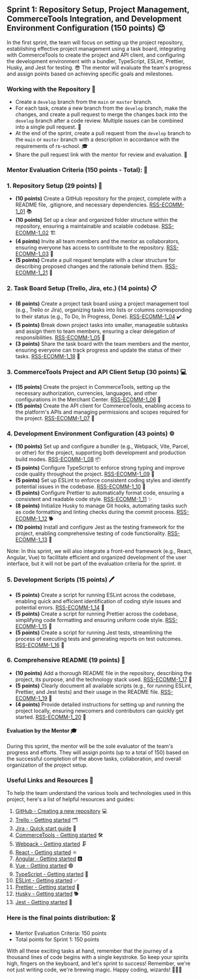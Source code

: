 ## Sprint 1: Repository Setup, Project Management, CommerceTools Integration, and Development Environment Configuration (150 points) 😊

In the first sprint, the team will focus on setting up the project repository, establishing effective project management using a task board, integrating with CommerceTools to create the project and API client, and configuring the development environment with a bundler, TypeScript, ESLint, Prettier, Husky, and Jest for testing. 😎 The mentor will evaluate the team's progress and assign points based on achieving specific goals and milestones.

### Working with the Repository 📁

- Create a `develop` branch from the `main` or `master` branch.
- For each task, create a new branch from the `develop` branch, make the changes, and create a pull request to merge the changes back into the `develop` branch after a code review. Multiple issues can be combined into a single pull request. 🔄
- At the end of the sprint, create a pull request from the `develop` branch to the `main` or `master` branch with a description in accordance with the requirements of rs-school. 🎓
- Share the pull request link with the mentor for review and evaluation. 👀

### Mentor Evaluation Criteria (150 points - Total): 🎯

### 1. Repository Setup (29 points) 🧐

- **(10 points)** Create a GitHub repository for the project, complete with a README file, .gitignore, and necessary dependencies. [RSS-ECOMM-1_01](./Sprint1/RSS-ECOMM-1_01.md) 📚
- **(10 points)** Set up a clear and organized folder structure within the repository, ensuring a maintainable and scalable codebase. [RSS-ECOMM-1_02](./Sprint1/RSS-ECOMM-1_02.md) 🏗️
- **(4 points)** Invite all team members and the mentor as collaborators, ensuring everyone has access to contribute to the repository. [RSS-ECOMM-1_03](./Sprint1/RSS-ECOMM-1_03.md) 👥
- **(5 points)** Create a pull request template with a clear structure for describing proposed changes and the rationale behind them. [RSS-ECOMM-1_21](./Sprint1/RSS-ECOMM-1_21.md) 📝

### 2. Task Board Setup (Trello, Jira, etc.) (14 points) 📋

- **(6 points)** Create a project task board using a project management tool (e.g., Trello or Jira), organizing tasks into lists or columns corresponding to their status (e.g., To Do, In Progress, Done). [RSS-ECOMM-1_04](./Sprint1/RSS-ECOMM-1_04.md) ✔️
- **(5 points)** Break down project tasks into smaller, manageable subtasks and assign them to team members, ensuring a clear delegation of responsibilities. [RSS-ECOMM-1_05](./Sprint1/RSS-ECOMM-1_05.md) 🧩
- **(3 points)** Share the task board with the team members and the mentor, ensuring everyone can track progress and update the status of their tasks. [RSS-ECOMM-1_18](./Sprint1/RSS-ECOMM-1_18.md) 🤝

### 3. CommerceTools Project and API Client Setup (30 points) 💻

- **(15 points)** Create the project in CommerceTools, setting up the necessary authorization, currencies, languages, and other configurations in the Merchant Center. [RSS-ECOMM-1_06](./Sprint1/RSS-ECOMM-1_06.md) 💼
- **(15 points)** Create the API client for CommerceTools, enabling access to the platform's APIs and managing permissions and scopes required for the project. [RSS-ECOMM-1_07](./Sprint1/RSS-ECOMM-1_07.md) 🔐

### 4. Development Environment Configuration (43 points) ⚙️

- **(10 points)** Set up and configure a bundler (e.g., Webpack, Vite, Parcel, or other) for the project, supporting both development and production build modes. [RSS-ECOMM-1_08](./Sprint1/RSS-ECOMM-1_08.md) 📦
- **(5 points)** Configure TypeScript to enforce strong typing and improve code quality throughout the project. [RSS-ECOMM-1_09](./Sprint1/RSS-ECOMM-1_09.md) 🧮
- **(5 points)** Set up ESLint to enforce consistent coding styles and identify potential issues in the codebase. [RSS-ECOMM-1_10](./Sprint1/RSS-ECOMM-1_10.md) 📏
- **(5 points)** Configure Prettier to automatically format code, ensuring a consistent and readable code style. [RSS-ECOMM-1_11](./Sprint1/RSS-ECOMM-1_11.md) ✨
- **(8 points)** Initialize Husky to manage Git hooks, automating tasks such as code formatting and linting checks during the commit process. [RSS-ECOMM-1_12](./Sprint1/RSS-ECOMM-1_12.md) 🐕
- **(10 points)** Install and configure Jest as the testing framework for the project, enabling comprehensive testing of code functionality. [RSS-ECOMM-1_13](./Sprint1/RSS-ECOMM-1_13.md) 🧪

Note: In this sprint, we will also integrate a front-end framework (e.g., React, Angular, Vue) to facilitate efficient and organized development of the user interface, but it will not be part of the evaluation criteria for the sprint. 🌐

### 5. Development Scripts (15 points) 🖊️

- **(5 points)** Create a script for running ESLint across the codebase, enabling quick and efficient identification of coding style issues and potential errors. [RSS-ECOMM-1_14](./Sprint1/RSS-ECOMM-1_14.md) 🐞
- **(5 points)** Create a script for running Prettier across the codebase, simplifying code formatting and ensuring uniform code style. [RSS-ECOMM-1_15](./Sprint1/RSS-ECOMM-1_15.md) 🎨
- **(5 points)** Create a script for running Jest tests, streamlining the process of executing tests and generating reports on test outcomes. [RSS-ECOMM-1_16](./Sprint1/RSS-ECOMM-1_16.md) 🧾

### 6. Comprehensive README (19 points) 📝

- **(10 points)** Add a thorough README file in the repository, describing the project, its purpose, and the technology stack used. [RSS-ECOMM-1_17](./Sprint1/RSS-ECOMM-1_17.md) 📘
- **(5 points)** Clearly document all available scripts (e.g., for running ESLint, Prettier, and Jest tests) and their usage in the README file. [RSS-ECOMM-1_19](./Sprint1/RSS-ECOMM-1_19.md) 📜
- **(4 points)** Provide detailed instructions for setting up and running the project locally, ensuring newcomers and contributors can quickly get started. [RSS-ECOMM-1_20](./Sprint1/RSS-ECOMM-1_20.md) 🚀

#### Evaluation by the Mentor 🎓

During this sprint, the mentor will be the sole evaluator of the team's progress and efforts. They will assign points (up to a total of 150) based on the successful completion of the above tasks, collaboration, and overall organization of the project setup.

### Useful Links and Resources 🔗

To help the team understand the various tools and technologies used in this project, here's a list of helpful resources and guides:

1. [GitHub - Creating a new repository](https://help.github.com/en/articles/create-a-repo) 💻
2. [Trello - Getting started](https://trello.com/guide/trello-101) 🗂️
3. [Jira - Quick start guide](https://www.atlassian.com/software/jira/guides/getting-started/basics) 🧭
4. [CommerceTools - Getting started](https://docs.commercetools.com/docs) 🛠️
5. [Webpack - Getting started](https://webpack.js.org/guides/getting-started/) 🗜️
6. [React - Getting started](https://reactjs.org/docs/getting-started.html) ⚛️
7. [Angular - Getting started](https://angular.io/guide/quickstart) 🅰️
8. [Vue - Getting started](https://vuejs.org/v2/guide/) 🟢
9. [TypeScript - Getting started](https://www.typescriptlang.org/docs/handbook/typescript-tooling-in-5-minutes.html) 📏
10. [ESLint - Getting started](https://eslint.org/docs/user-guide/getting-started) ✅
11. [Prettier - Getting started](https://prettier.io/docs/en/index.html) 🎨
12. [Husky - Getting started](https://github.com/typicode/husky#readme) 🐕
13. [Jest - Getting started](https://jestjs.io/docs/getting-started) 🧪

### Here is the final points distribution: 🎖️

- Mentor Evaluation Criteria: 150 points
- Total points for Sprint 1: 150 points

With all these exciting tasks at hand, remember that the journey of a thousand lines of code begins with a single keystroke. So keep your spirits high, fingers on the keyboard, and let's sprint to success! Remember, we're not just writing code, we're brewing magic. Happy coding, wizards! 🧙‍♂️🎉
